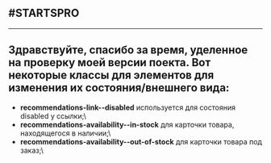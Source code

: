 #STARTSPRO 
---
---
Здравствуйте, спасибо за время, уделенное на проверку моей версии поекта.
Вот некоторые классы для элементов для изменения их состояния/внешнего вида:
---
* **recommendations-link--disabled** используется для состояния disabled у ссылки;\
* **recommendations-availability--in-stock** для карточки товара, находящегося в наличии;\
* **recommendations-availability--out-of-stock** для карточки товара под заказ;\
